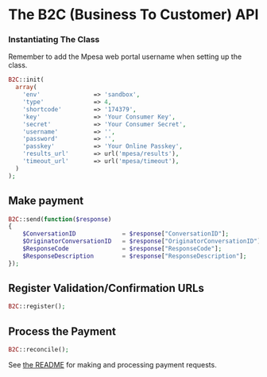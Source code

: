 # The B2C (Business To Customer) API

### Instantiating The Class

Remember to add the Mpesa web portal username when setting up the class. 

````php
B2C::init(
  array(
    'env'               => 'sandbox',
    'type'              => 4,
    'shortcode'         => '174379',
    'key'               => 'Your Consumer Key',
    'secret'            => 'Your Consumer Secret',
    'username'          => '',
    'password'          => '',
    'passkey'           => 'Your Online Passkey',
    'results_url'       => url('mpesa/results'),
    'timeout_url'       => url('mpesa/timeout'),
  )
);
````
## Make payment
```php
B2C::send(function($response)
{
    $ConversationID             = $response["ConversationID"];
    $OriginatorConversationID   = $response["OriginatorConversationID"];
    $ResponseCode               = $response["ResponseCode"];
    $ResponseDescription        = $response["ResponseDescription"];
});
```

## Register Validation/Confirmation URLs
```php
B2C::register();
```

## Process the Payment
```php
B2C::reconcile();
```

See [the README](README.md) for making and processing payment requests.
